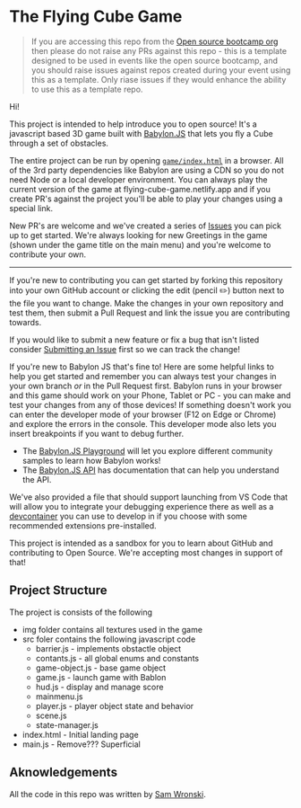 # The Flying Cube Game

> If you are accessing this repo from the [Open source bootcamp org](https://github.com/open-source-bootcamp) then please do not raise any PRs against this repo - this is a template designed to be used in events like the open source bootcamp, and you should raise issues against repos created during your event using this as a template. Only riase issues if they would enhance the ability to use this as a template repo.

Hi!

This project is intended to help introduce you to open source! It's a javascript based 3D game built with [Babylon.JS](https://github.com/BabylonJS) that lets you fly a Cube through a set of obstacles.

The entire project can be run by opening [`game/index.html`](game/index.html) in a browser. All of the 3rd party dependencies like Babylon are using a CDN so you do not need Node or a local developer environment. You can always play the current version of the game at flying-cube-game.netlify.app and if you create PR's against the project you'll be able to play your changes using a special link.

New PR's are welcome and we've created a series of [Issues](https://github.com/open-source-bootcamp/CubeFlyer/issues) you can pick up to get started. We're always looking for new Greetings in the game (shown under the game title on the main menu) and you're welcome to contribute your own.

***

If you're new to contributing you can get started by forking this repository into your own GitHub account or clicking the edit (pencil ✏️) button next to the file you want to change. Make the changes in your own repository and test them, then submit a Pull Request and link the issue you are contributing towards.

If you would like to submit a new feature or fix a bug that isn't listed consider [Submitting an Issue](https://github.com/open-source-bootcamp/CubeFlyer/issues/new/choose) first so we can track the change!

If you're new to Babylon JS that's fine to! Here are some helpful links to help you get started and remember you can always test your changes in your own branch *or* in the Pull Request first. Babylon runs in your browser and this game should work on your Phone, Tablet or PC - you can make and test your changes from any of those devices! If something doesn't work you can enter the developer mode of your browser (F12 on Edge or Chrome) and explore the errors in the console. This developer mode also lets you insert breakpoints if you want to debug further.

* The [Babylon.JS Playground](https://playground.babylonjs.com/) will let you explore different community samples to learn how Babylon works!
* The [Babylon.JS API](https://doc.babylonjs.com/typedoc/modules/BABYLON) has documentation that can help you understand the API.

We've also provided a file that should support launching from VS Code that will allow you to integrate your debugging experience there as well as a [devcontainer](https://code.visualstudio.com/docs/remote/create-dev-container) you can use to develop in if you choose with some recommended extensions pre-installed.

This project is intended as a sandbox for you to learn about GitHub and contributing to Open Source. We're accepting most changes in support of that!

## Project Structure

The project is consists of the following

* img folder contains all textures used in the game
* src foler contains the following javascript code
  * barrier.js - implements obstactle object
  * contants.js - all global enums and constants
  * game-object.js - base game object
  * game.js - launch game with Bablon
  * hud.js - display and manage score
  * mainmenu.js 
  * player.js - player object state and behavior
  * scene.js
  * state-manager.js
* index.html - Initial landing page
* main.js - Remove??? Superficial

## Aknowledgements

All the code in this repo was written by [Sam Wronski](https://github.com/runewake2).
